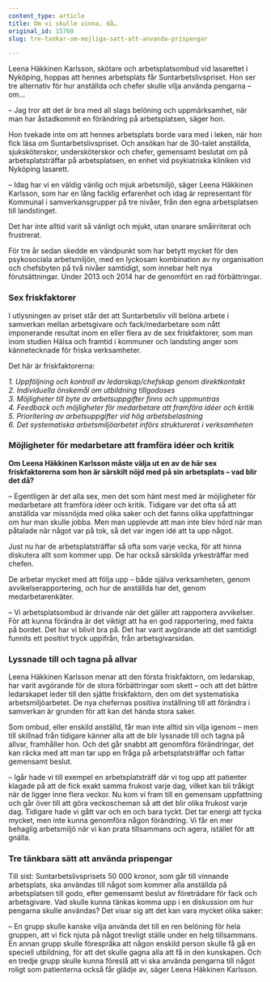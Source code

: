 ```yaml
---
content_type: article
title: Om vi skulle vinna, då…
original_id: 15760
slug: tre-tankar-om-mojliga-satt-att-anvanda-prispengar

---
```


Leena Häkkinen Karlsson, skötare och arbetsplatsombud vid lasarettet i Nyköping, hoppas att hennes arbetsplats får Suntarbetslivspriset. Hon ser tre alternativ för hur anställda och chefer skulle vilja använda pengarna – om…

– Jag tror att det är bra med all slags belöning och uppmärksamhet, när man har åstadkommit en förändring på arbetsplatsen, säger hon.

Hon tvekade inte om att hennes arbetsplats borde vara med i leken, när hon fick läsa om Suntarbetslivspriset. Och ansökan har de 30-talet anställda, sjuksköterskor, undersköterskor och chefer, gemensamt beslutat om på arbetsplatsträffar på arbetsplatsen, en enhet vid psykiatriska kliniken vid Nyköping lasarett.

– Idag har vi en väldig vänlig och mjuk arbetsmiljö, säger Leena Häkkinen Karlsson, som har en lång facklig erfarenhet och idag är representant för Kommunal i samverkansgrupper på tre nivåer, från den egna arbetsplatsen till landstinget.

Det har inte alltid varit så vänligt och mjukt, utan snarare småirriterat och frustrerat.

För tre år sedan skedde en vändpunkt som har betytt mycket för den psykosociala arbetsmiljön, med en lyckosam kombination av ny organisation och chefsbyten på två nivåer samtidigt, som innebar helt nya förutsättningar. Under 2013 och 2014 har de genomfört en rad förbättringar.

### Sex friskfaktorer

I utlysningen av priset står det att Suntarbetsliv vill belöna arbete i samverkan mellan arbetsgivare och fack/medarbetare som nått imponerande resultat inom en eller flera av de sex friskfaktorer, som man inom studien Hälsa och framtid i kommuner och landsting anger som kännetecknade för friska verksamheter.

Det här är friskfaktorerna:

_1\. Uppföljning och kontroll av ledarskap/chefskap genom direktkontakt_  
_2\. Individuella önskemål om utbildning tillgodoses_  
_3\. Möjligheter till byte av arbetsuppgifter finns och uppmuntras_  
_4\. Feedback och möjligheter för medarbetare att framföra idéer och kritik_  
_5\. Prioritering av arbetsuppgifter vid hög arbetsbelastning_  
_6\. Det systematiska arbetsmiljöarbetet införs strukturerat i verksamheten_

### Möjligheter för medarbetare att framföra idéer och kritik

**Om Leena Häkkinen Karlsson måste välja ut en av de här sex friskfaktorerna som hon är särskilt nöjd med på sin arbetsplats – vad blir det då?**

– Egentligen är det alla sex, men det som hänt mest med är möjligheter för medarbetare att framföra idéer och kritik. Tidigare var det ofta så att anställda var missnöjda med olika saker och det fanns olika uppfattningar om hur man skulle jobba. Men man upplevde att man inte blev hörd när man påtalade när något var på tok, så det var ingen idé att ta upp något.

Just nu har de arbetsplatsträffar så ofta som varje vecka, för att hinna diskutera allt som kommer upp. De har också särskilda yrkesträffar med chefen.

De arbetar mycket med att följa upp – både själva verksamheten, genom avvikelserapportering, och hur de anställda har det, genom medarbetarenkäter.

– Vi arbetsplatsombud är drivande när det gäller att rapportera avvikelser. För att kunna förändra är det viktigt att ha en god rapportering, med fakta på bordet. Det har vi blivit bra på. Det har varit avgörande att det samtidigt funnits ett positivt tryck uppifrån, från arbetsgivarsidan.

### Lyssnade till och tagna på allvar

Leena Häkkinen Karlsson menar att den första friskfaktorn, om ledarskap, har varit avgörande för de stora förbättringar som skett – och att det bättre ledarskapet leder till den sjätte friskfaktorn, den om det systematiska arbetsmiljöarbetet. De nya chefernas positiva inställning till att förändra i samverkan är grunden för att kan det hända stora saker.

Som ombud, eller enskild anställd, får man inte alltid sin vilja igenom – men till skillnad från tidigare känner alla att de blir lyssnade till och tagna på allvar, framhåller hon. Och det går snabbt att genomföra förändringar, det kan räcka med att man tar upp en fråga på arbetsplatsträffar och fattar gemensamt beslut.

– Igår hade vi till exempel en arbetsplatsträff där vi tog upp att patienter klagade på att de fick exakt samma frukost varje dag, vilket kan bli tråkigt när de ligger inne flera veckor. Nu kom vi fram till en gemensam uppfattning och går över till att göra veckoscheman så att det blir olika frukost varje dag. Tidigare hade vi gått var och en och bara tyckt. Det tar energi att tycka mycket, men inte kunna genomföra någon förändring. Vi får en mer behaglig arbetsmiljö när vi kan prata tillsammans och agera, istället för att gnälla.

### Tre tänkbara sätt att använda prispengar

Till sist: Suntarbetslivsprisets 50 000 kronor, som går till vinnande arbetsplats, ska användas till något som kommer alla anställda på arbetsplatsen till godo, efter gemensamt beslut av företrädare för fack och arbetsgivare. Vad skulle kunna tänkas komma upp i en diskussion om hur pengarna skulle användas? Det visar sig att det kan vara mycket olika saker:

– En grupp skulle kanske vilja använda det till en ren belöning för hela gruppen, att vi fick njuta på något trevligt ställe under en helg tillsammans. En annan grupp skulle förespråka att någon enskild person skulle få gå en speciell utbildning, för att det skulle gagna alla att få in den kunskapen. Och en tredje grupp skulle kunna föreslå att vi ska använda pengarna till något roligt som patienterna också får glädje av, säger Leena Häkkinen Karlsson.

